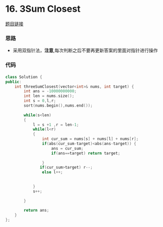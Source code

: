 # 16. 3Sum Closest
[题目链接](https://leetcode.com/problems/3sum-closest/)

### 思路
* 采用双指针法，**注意**,每次判断之后不要再更新答案的里面对指针进行操作


### 代码

####



```cpp
class Solution {
public:
    int threeSumClosest(vector<int>& nums, int target) {
        int ans = -10000000000;
        int len = nums.size();
        int s = 0,l,r;
        sort(nums.begin(),nums.end());
        
        while(s<len)
        {
            l = s +1 ,r = len-1;
            while(l<r)
            {
                int cur_sum = nums[s] + nums[l] + nums[r];
                if(abs(cur_sum-target)<abs(ans-target)) {
                    ans = cur_sum;
                    if(ans==target) return target;
                    
                }
               if(cur_sum>target) r--;
                else l++;
                
                
            }
            s++;
            
        }
        
        return ans;
    }
};
```
